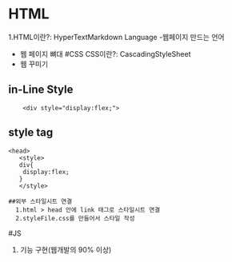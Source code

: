 # HTML

1.HTML이란?: HyperTextMarkdown Language -웹페이지 만드는 언어

- 웹 페이지 뼈대
  #CSS
  CSS이란?: CascadingStyleSheet
- 웹 꾸미기

## in-Line Style

        <div style="display:flex;">

## style tag

    <head>
       <style>
       div{
        display:flex;
       }
       </style>

    ##외부 스타일시트 연결
      1.html > head 안에 link 태그로 스타일시트 연결
      2.styleFile.css를 만들어서 스타일 작성

#JS

1. 기능 구현(웹개발의 90% 이상)
